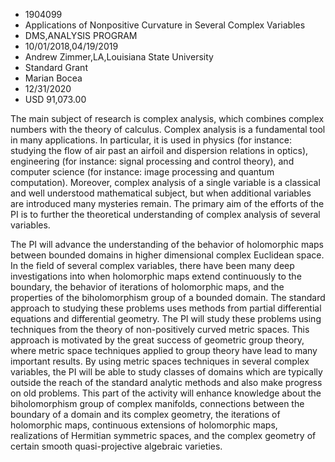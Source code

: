 
* 1904099
* Applications of Nonpositive Curvature in Several Complex Variables
* DMS,ANALYSIS PROGRAM
* 10/01/2018,04/19/2019
* Andrew Zimmer,LA,Louisiana State University
* Standard Grant
* Marian Bocea
* 12/31/2020
* USD 91,073.00

The main subject of research is complex analysis, which combines complex numbers
with the theory of calculus. Complex analysis is a fundamental tool in many
applications. In particular, it is used in physics (for instance: studying the
flow of air past an airfoil and dispersion relations in optics), engineering
(for instance: signal processing and control theory), and computer science (for
instance: image processing and quantum computation). Moreover, complex analysis
of a single variable is a classical and well understood mathematical subject,
but when additional variables are introduced many mysteries remain. The primary
aim of the efforts of the PI is to further the theoretical understanding of
complex analysis of several variables.

The PI will advance the understanding of the behavior of holomorphic maps
between bounded domains in higher dimensional complex Euclidean space. In the
field of several complex variables, there have been many deep investigations
into when holomorphic maps extend continuously to the boundary, the behavior of
iterations of holomorphic maps, and the properties of the biholomorphism group
of a bounded domain. The standard approach to studying these problems uses
methods from partial differential equations and differential geometry. The PI
will study these problems using techniques from the theory of non-positively
curved metric spaces. This approach is motivated by the great success of
geometric group theory, where metric space techniques applied to group theory
have lead to many important results. By using metric spaces techniques in
several complex variables, the PI will be able to study classes of domains which
are typically outside the reach of the standard analytic methods and also make
progress on old problems. This part of the activity will enhance knowledge about
the biholomorphism group of complex manifolds, connections between the boundary
of a domain and its complex geometry, the iterations of holomorphic maps,
continuous extensions of holomorphic maps, realizations of Hermitian symmetric
spaces, and the complex geometry of certain smooth quasi-projective algebraic
varieties.

